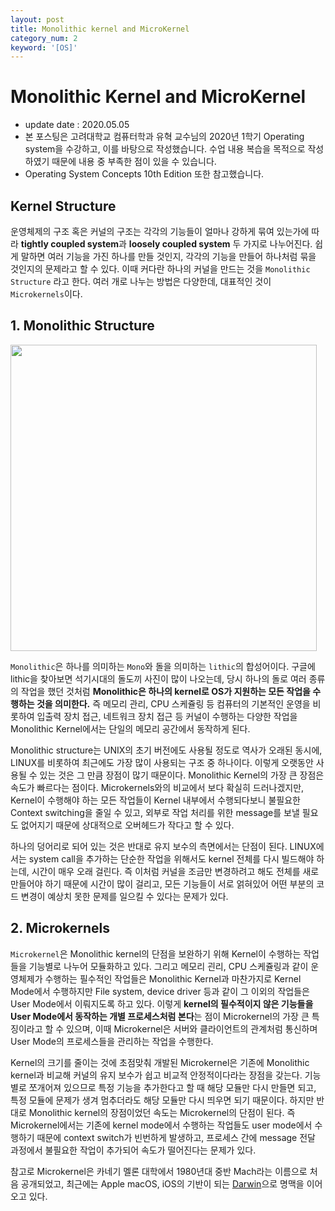 ```yaml
---
layout: post
title: Monolithic kernel and MicroKernel
category_num: 2
keyword: '[OS]'
---
```


# Monolithic Kernel and MicroKernel

- update date : 2020.05.05
- 본 포스팅은 고려대학교 컴퓨터학과 유혁 교수님의 2020년 1학기 Operating system을 수강하고, 이를 바탕으로 작성했습니다. 수업 내용 복습을 목적으로 작성하였기 때문에 내용 중 부족한 점이 있을 수 있습니다.
- Operating System Concepts 10th Edition 또한 참고했습니다.

## Kernel Structure

운영체제의 구조 혹은 커널의 구조는 각각의 기능들이 얼마나 강하게 묶여 있는가에 따라 **tightly coupled system**과 **loosely coupled system** 두 가지로 나누어진다. 쉽게 말하면 여러 기능을 가진 하나를 만들 것인지, 각각의 기능을 만들어 하나처럼 묶을 것인지의 문제라고 할 수 있다. 이때 커다란 하나의 커널을 만드는 것을 `Monolithic Structure` 라고 한다. 여러 개로 나누는 방법은 다양한데, 대표적인 것이 `Microkernels`이다.

## 1. Monolithic Structure

<img src="{{site.image_url}}/study/monolithic_1.png" style="width:35em">

`Monolithic`은 하나를 의미하는 `Mono`와 돌을 의미하는 `lithic`의 합성어이다. 구글에 lithic을 찾아보면 석기시대의 돌도끼 사진이 많이 나오는데, 당시 하나의 돌로 여러 종류의 작업을 했던 것처럼 **Monolithic은 하나의 kernel로 OS가 지원하는 모든 작업을 수행하는 것을 의미한다.** 즉 메모리 관리, CPU 스케쥴링 등 컴퓨터의 기본적인 운영을 비롯하여 입출력 장치 접근, 네트워크 장치 접근 등 커널이 수행하는 다양한 작업을 Monolithic Kernel에서는 단일의 메모리 공간에서 동작하게 된다.

Monolithic structure는 UNIX의 초기 버전에도 사용될 정도로 역사가 오래된 동시에, LINUX를 비롯하여 최근에도 가장 많이 사용되는 구조 중 하나이다. 이렇게 오랫동안 사용될 수 있는 것은 그 만큼 장점이 많기 때문이다. Monolithic Kernel의 가장 큰 장점은 속도가 빠르다는 점이다. Microkernels와의 비교에서 보다 확실히 드러나겠지만, Kernel이 수행해야 하는 모든 작업들이 Kernel 내부에서 수행되다보니 불필요한 Context switching을 줄일 수 있고, 외부로 작업 처리를 위한 message를 보낼 필요도 없어지기 때문에 상대적으로 오버헤드가 작다고 할 수 있다.

하나의 덩어리로 되어 있는 것은 반대로 유지 보수의 측면에서는 단점이 된다. LINUX에서는 system call을 추가하는 단순한 작업을 위해서도 kernel 전체를 다시 빌드해야 하는데, 시간이 매우 오래 걸린다. 즉 이처럼 커널을 조금만 변경하려고 해도 전체를 새로 만들어야 하기 때문에 시간이 많이 걸리고, 모든 기능들이 서로 얽혀있어 어떤 부분의 코드 변경이 예상치 못한 문제를 일으킬 수 있다는 문제가 있다.

## 2. Microkernels

`Microkernel`은 Monolithic kernel의 단점을 보완하기 위해 Kernel이 수행하는 작업들을 기능별로 나누어 모듈화하고 있다. 그리고 메모리 괸리, CPU 스케쥴링과 같이 운영체제가 수행하는 필수적인 작업들은 Monolithic Kernel과 마찬가지로 Kernel Mode에서 수행하지만 File system, device driver 등과 같이 그 이외의 작업들은 User Mode에서 이뤄지도록 하고 있다. 이렇게 **kernel의 필수적이지 않은 기능들을 User Mode에서 동작하는 개별 프로세스처럼 본다**는 점이 Microkernel의 가장 큰 특징이라고 할 수 있으며, 이때 Microkernel은 서버와 클라이언트의 관계처럼 통신하며 User Mode의 프로세스들을 관리하는 작업을 수행한다.

Kernel의 크기를 줄이는 것에 초점맞춰 개발된 Microkernel은 기존에 Monolithic kernel과 비교해 커널의 유지 보수가 쉽고 비교적 안정적이다라는 장점을 갖는다. 기능별로 쪼개어져 있으므로 특정 기능을 추가한다고 할 때 해당 모듈만 다시 만들면 되고, 특정 모듈에 문제가 생겨 멈추더라도 해당 모듈만 다시 띄우면 되기 때문이다. 하지만 반대로 Monolithic kernel의 장점이었던 속도는 Microkernel의 단점이 된다. 즉 Microkernel에서는 기존에 kernel mode에서 수행하는 작업들도 user mode에서 수행하기 때문에 context switch가 빈번하게 발생하고, 프로세스 간에 message 전달 과정에서 불필요한 작업이 추가되어 속도가 떨어진다는 문제가 있다.

참고로 Microkernel은 카네기 멜론 대학에서 1980년대 중반 Mach라는 이름으로 처음 공개되었고, 최근에는 Apple macOS, iOS의 기반이 되는 [Darwin](<https://www.operating-system.org/betriebssystem/_english/bs-darwin.htm>)으로 명맥을 이어오고 있다.
